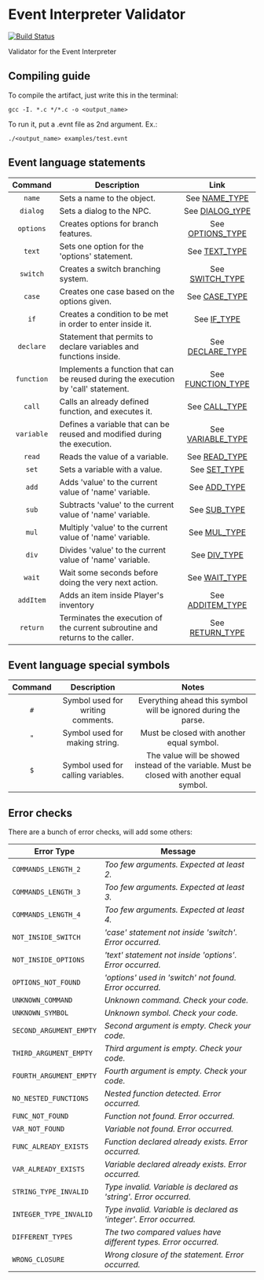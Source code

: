 # Event Interpreter Validator

[![Build Status](https://travis-ci.org/ontech7/event_interpreter_validator.svg?branch=develop)](https://travis-ci.org/ontech7/event_interpreter_validator)

Validator for the Event Interpreter

## Compiling guide

To compile the artifact, just write this in the terminal:

```gcc -I. *.c */*.c -o <output_name>```

To run it, put a .evnt file as 2nd argument. Ex.:  

```./<output_name> examples/test.evnt```

## Event language statements

| Command | Description | Link
| :---: | --- | :---: |
| `name` | Sets a name to the object. | See [NAME_TYPE](https://github.com/ontech7/event_interpreter_validator/blob/develop/docs/types/NAME_TYPE.md) |
| `dialog` | Sets a dialog to the NPC. | See [DIALOG_tYPE](https://github.com/ontech7/event_interpreter_validator/blob/develop/docs/types/DIALOG_TYPE.md) |
| `options` | Creates options for branch features. | See [OPTIONS_TYPE](https://github.com/ontech7/event_interpreter_validator/blob/develop/docs/types/OPTIONS_TYPE.md) |
| `text` | Sets one option for the 'options' statement. | See [TEXT_TYPE](https://github.com/ontech7/event_interpreter_validator/blob/develop/docs/types/TEXT_TYPE.md) |
| `switch` | Creates a switch branching system. | See [SWITCH_TYPE](https://github.com/ontech7/event_interpreter_validator/blob/develop/docs/types/SWITCH_TYPE.md) |
| `case` | Creates one case based on the options given. | See [CASE_TYPE](https://github.com/ontech7/event_interpreter_validator/blob/develop/docs/types/CASE_TYPE.md) |
| `if` | Creates a condition to be met in order to enter inside it. | See [IF_TYPE](https://github.com/ontech7/event_interpreter_validator/blob/develop/docs/types/IF_TYPE.md) |
| `declare` | Statement that permits to declare variables and functions inside. | See [DECLARE_TYPE](https://github.com/ontech7/event_interpreter_validator/blob/develop/docs/types/DECLARE_TYPE.md) |
| `function` | Implements a function that can be reused during the execution by 'call' statement. | See [FUNCTION_TYPE](https://github.com/ontech7/event_interpreter_validator/blob/develop/docs/types/FUNCTION_TYPE.md) |
| `call` | Calls an already defined function, and executes it. | See [CALL_TYPE](https://github.com/ontech7/event_interpreter_validator/blob/develop/docs/types/CALL_TYPE.md) |
| `variable` | Defines a variable that can be reused and modified during the execution. | See [VARIABLE_TYPE](https://github.com/ontech7/event_interpreter_validator/blob/develop/docs/types/VARIABLE_TYPE.md) |
| `read` | Reads the value of a variable. | See [READ_TYPE](https://github.com/ontech7/event_interpreter_validator/blob/develop/docs/types/READ_TYPE.md) |
| `set` | Sets a variable with a value. | See [SET_TYPE](https://github.com/ontech7/event_interpreter_validator/blob/develop/docs/types/SET_TYPE.md) |
| `add` | Adds 'value' to the current value of 'name' variable. | See [ADD_TYPE](https://github.com/ontech7/event_interpreter_validator/blob/develop/docs/types/ADD_TYPE.md) |
| `sub` | Subtracts 'value' to the current value of 'name' variable. | See [SUB_TYPE](https://github.com/ontech7/event_interpreter_validator/blob/develop/docs/types/SUB_TYPE.md) |
| `mul` | Multiply 'value' to the current value of 'name' variable. | See [MUL_TYPE](https://github.com/ontech7/event_interpreter_validator/blob/develop/docs/types/MUL_TYPE.md) |
| `div` | Divides 'value' to the current value of 'name' variable. | See [DIV_TYPE](https://github.com/ontech7/event_interpreter_validator/blob/develop/docs/types/DIV_TYPE.md) |
| `wait` | Wait some seconds before doing the very next action. | See [WAIT_TYPE](https://github.com/ontech7/event_interpreter_validator/blob/develop/docs/types/WAIT_TYPE.md) |
| `addItem` | Adds an item inside Player's inventory | See [ADDITEM_TYPE](https://github.com/ontech7/event_interpreter_validator/blob/develop/docs/types/ADDITEM_TYPE.md) |
| `return` | Terminates the execution of the current subroutine and returns to the caller. | See [RETURN_TYPE](https://github.com/ontech7/event_interpreter_validator/blob/develop/docs/types/RETURN_TYPE.md) |

## Event language special symbols

| Command | Description | Notes |
| :---: | :---: | :---: |
| `#` | Symbol used for writing comments. | Everything ahead this symbol will be ignored during the parse. |
| `"` | Symbol used for making string. | Must be closed with another equal symbol. |
| `$` | Symbol used for calling variables. | The value will be showed instead of the variable. Must be closed with another equal symbol. | 

## Error checks

There are a bunch of error checks, will add some others:

| Error Type | Message |
| --- | --- |
| `COMMANDS_LENGTH_2` | *Too few arguments. Expected at least 2.* |
| `COMMANDS_LENGTH_3` | *Too few arguments. Expected at least 3.* |
| `COMMANDS_LENGTH_4` | *Too few arguments. Expected at least 4.* |
| `NOT_INSIDE_SWITCH` | *'case' statement not inside 'switch'. Error occurred.* |
| `NOT_INSIDE_OPTIONS` | *'text' statement not inside 'options'. Error occurred.* |
| `OPTIONS_NOT_FOUND` | *'options' used in 'switch' not found. Error occurred.* |
| `UNKNOWN_COMMAND` | *Unknown command. Check your code.* |
| `UNKNOWN_SYMBOL` | *Unknown symbol. Check your code.* |
| `SECOND_ARGUMENT_EMPTY` | *Second argument is empty. Check your code.* |
| `THIRD_ARGUMENT_EMPTY` | *Third argument is empty. Check your code.* |
| `FOURTH_ARGUMENT_EMPTY` | *Fourth argument is empty. Check your code.* |
| `NO_NESTED_FUNCTIONS` | *Nested function detected. Error occurred.* |
| `FUNC_NOT_FOUND` | *Function not found. Error occurred.* |
| `VAR_NOT_FOUND` | *Variable not found. Error occurred.* |
| `FUNC_ALREADY_EXISTS` | *Function declared already exists. Error occurred.* |
| `VAR_ALREADY_EXISTS` | *Variable declared already exists. Error occurred.* |
| `STRING_TYPE_INVALID` | *Type invalid. Variable is declared as 'string'. Error occurred.* |
| `INTEGER_TYPE_INVALID` | *Type invalid. Variable is declared as 'integer'. Error occurred.* |
| `DIFFERENT_TYPES` | *The two compared values have different types. Error occurred.* |
| `WRONG_CLOSURE` | *Wrong closure of the statement. Error occurred.* |
